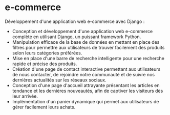 # e-commerce

Développement d'une application web e-commerce avec Django :
  - Conception et développement d'une application web e-commerce complète en utilisant Django, un puissant framework Python.
  - Manipulation efficace de la base de données en mettant en place des filtres pour permettre aux utilisateurs de trouver facilement des produits selon leurs catégories préférées.
  - Mise en place d'une barre de recherche intelligente pour une recherche rapide et précise des produits.
  - Création d'une page de contact interactive permettant aux utilisateurs de nous contacter, de rejoindre notre communauté et de suivre nos dernières actualités sur les réseaux sociaux.
  - Conception d'une page d'accueil attrayante présentant les articles en tendance et les dernières nouveautés, afin de captiver les visiteurs dès leur arrivée.
  - Implémentation d'un panier dynamique qui permet aux utilisateurs de gérer facilement leurs achats.
